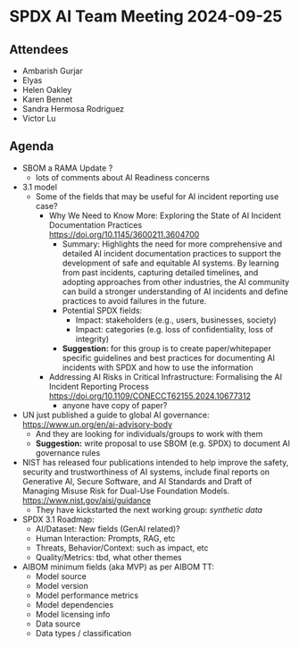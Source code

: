 # SPDX AI Team Meeting 2024-09-25

## Attendees

- Ambarish Gurjar
- Elyas
- Helen Oakley
- Karen Bennet
- Sandra Hermosa Rodriguez
- Victor Lu

## Agenda

- SBOM a RAMA Update ?
  - lots of comments about AI Readiness concerns
- 3.1 model
  - Some of the fields that may be useful for AI incident reporting use case?
    - Why We Need to Know More:
      Exploring the State of AI Incident Documentation Practices
      <https://doi.org/10.1145/3600211.3604700>
      - Summary:
        Highlights the need for more comprehensive and detailed AI incident
        documentation practices to support the development of safe and
        equitable AI systems.
        By learning from past incidents, capturing detailed timelines,
        and adopting approaches from other industries, the AI community can
        build a stronger understanding of AI incidents and define practices
        to avoid failures in the future.
      - Potential SPDX fields:
        - Impact: stakeholders (e.g., users, businesses, society)
        - Impact: categories (e.g. loss of confidentiality, loss of integrity)
      - **Suggestion:** for this group is to create paper/whitepaper specific
        guidelines and best practices for documenting AI incidents with SPDX and
        how to use the information
    - Addressing AI Risks in Critical Infrastructure:
      Formalising the AI Incident Reporting Process
      <https://doi.org/10.1109/CONECCT62155.2024.10677312>
      - anyone have copy of paper?
- UN just published a guide to global AI governance:
  <https://www.un.org/en/ai-advisory-body>
  - And they are looking for individuals/groups to work with them
  - **Suggestion:** write proposal to use SBOM (e.g. SPDX) to document
    AI governance rules
- NIST has released four publications intended to help improve the safety,
  security and trustworthiness of AI systems, include final reports on
  Generative AI, Secure Software, and AI Standards and
  Draft of Managing Misuse Risk for Dual-Use Foundation Models.
  <https://www.nist.gov/aisi/guidance>
  - They have kickstarted the next working group: *synthetic data*
- SPDX 3.1 Roadmap:
  - AI/Dataset: New fields (GenAI related)?
  - Human Interaction: Prompts, RAG,  etc
  - Threats, Behavior/Context: such as impact, etc
  - Quality/Metrics: tbd, what other themes
- AIBOM minimum fields (aka MVP) as per AIBOM TT:
  - Model source
  - Model version
  - Model performance metrics
  - Model dependencies
  - Model licensing info
  - Data source
  - Data types / classification
